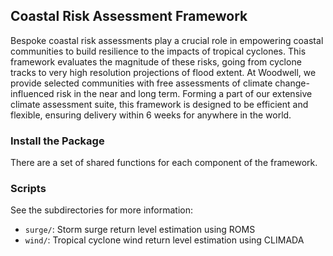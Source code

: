 ## Coastal Risk Assessment Framework

Bespoke coastal risk assessments play a crucial role in empowering coastal communities to build resilience to the impacts of tropical cyclones. This framework evaluates the magnitude of these risks, going from cyclone tracks to very high resolution projections of flood extent. At Woodwell, we provide selected communities with free assessments of climate change-influenced risk in the near and long term. Forming a part of our extensive climate assessment suite, this framework is designed to be efficient and flexible, ensuring delivery within 6 weeks for anywhere in the world.

### Install the Package
There are a set of shared functions for each component of the framework.


### Scripts

See the subdirectories for more information:

* `surge/`: Storm surge return level estimation using ROMS
* `wind/`: Tropical cyclone wind return level estimation using CLIMADA



